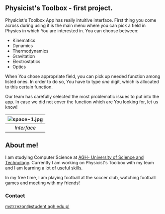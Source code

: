 ## Physicist's Toolbox - first project.

Physicist's Toolbox App has really intuitive interface. First thing you come across during using it is the main menu where you can pick a field in Physics in which You are interested in. You can choose between:
- Kinematics
- Dynamics
- Thermodynamics
- Gravitation
- Electrostatics
- Optics

When You chose appropriate field, you can pick up needed function among listed ones. In order to do so, You have to type *one* digit, which is allocated to this certain function.

Our team has carefully selected the most problematic issues to put into the app. In case we did not cover the function which are You looking for, let us know!

| ![space-1.jpg](https://user-images.githubusercontent.com/72666064/101814326-49507780-3b1e-11eb-8637-3229c13a7d28.jpg) | 
|:--:| 
| *Interface* |

## About me!
I am studying Computer Science at [AGH- University of Science and Technology](https://www.agh.edu.pl/). Currently I am working on Physicist's Toolbox with my team and I am learning a lot of useful skills.

In my free time, I am playing football at the soccer club, watching football games and meeting with my friends!

### Contact

mstrzezon@student.agh.edu.pl
